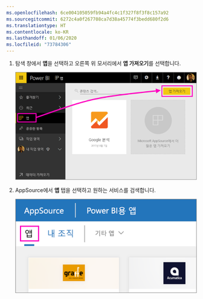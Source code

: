 ```yaml
---
ms.openlocfilehash: 6ce004105059fb94a4fc4c1f327f8f3f8c157a92
ms.sourcegitcommit: 6272c4a0f267708ca7d38a45774f3bedd680f2d6
ms.translationtype: HT
ms.contentlocale: ko-KR
ms.lasthandoff: 01/06/2020
ms.locfileid: "73784306"
---
```

1. 탐색 창에서 **앱**을 선택하고 오른쪽 위 모서리에서 **앱 가져오기**를 선택합니다.
   
     ![앱 가져오기 아이콘](./media/powerbi-service-apps-get-more-apps/power-bi-service-apps-get-apps-1-app-line.png)
2. AppSource에서 **앱** 탭을 선택하고 원하는 서비스를 검색합니다.
   
    ![AppSource의 앱 탭](./media/powerbi-service-apps-get-more-apps/power-bi-appsource-apps.png)

